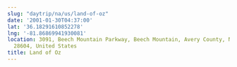 ```yaml
---
slug: "daytrip/na/us/land-of-oz"
date: '2001-01-30T04:37:00'
lat: '36.18291610852278'
lng: '-81.86869941930081'
location: 3091, Beech Mountain Parkway, Beech Mountain, Avery County, North Carolina,
  28604, United States
title: Land of Oz
---
```



